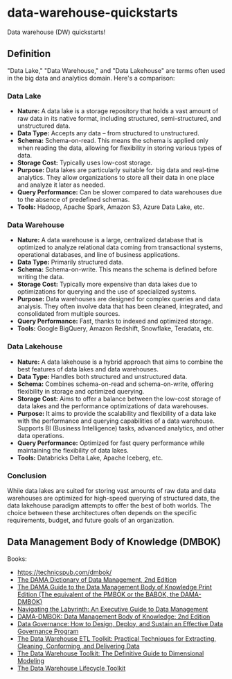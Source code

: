 # data-warehouse-quickstarts
Data warehouse (DW) quickstarts!

## Definition
"Data Lake," "Data Warehouse," and "Data Lakehouse" are terms often used in the big data and analytics domain. Here's a comparison:

### Data Lake

- **Nature:** A data lake is a storage repository that holds a vast amount of raw data in its native format, including structured, semi-structured, and unstructured data.
- **Data Type:** Accepts any data – from structured to unstructured.
- **Schema:** Schema-on-read. This means the schema is applied only when reading the data, allowing for flexibility in storing various types of data.
- **Storage Cost:** Typically uses low-cost storage.
- **Purpose:** Data lakes are particularly suitable for big data and real-time analytics. They allow organizations to store all their data in one place and analyze it later as needed.
- **Query Performance:** Can be slower compared to data warehouses due to the absence of predefined schemas.
- **Tools:** Hadoop, Apache Spark, Amazon S3, Azure Data Lake, etc.

### Data Warehouse

- **Nature:** A data warehouse is a large, centralized database that is optimized to analyze relational data coming from transactional systems, operational databases, and line of business applications.
- **Data Type:** Primarily structured data.
- **Schema:** Schema-on-write. This means the schema is defined before writing the data.
- **Storage Cost:** Typically more expensive than data lakes due to optimizations for querying and the use of specialized systems.
- **Purpose:** Data warehouses are designed for complex queries and data analysis. They often involve data that has been cleaned, integrated, and consolidated from multiple sources.
- **Query Performance:** Fast, thanks to indexed and optimized storage.
- **Tools:** Google BigQuery, Amazon Redshift, Snowflake, Teradata, etc.

### Data Lakehouse

- **Nature:** A data lakehouse is a hybrid approach that aims to combine the best features of data lakes and data warehouses.
- **Data Type:** Handles both structured and unstructured data.
- **Schema:** Combines schema-on-read and schema-on-write, offering flexibility in storage and optimized querying.
- **Storage Cost:** Aims to offer a balance between the low-cost storage of data lakes and the performance optimizations of data warehouses.
- **Purpose:** It aims to provide the scalability and flexibility of a data lake with the performance and querying capabilities of a data warehouse. Supports BI (Business Intelligence) tasks, advanced analytics, and other data operations.
- **Query Performance:** Optimized for fast query performance while maintaining the flexibility of data lakes.
- **Tools:** Databricks Delta Lake, Apache Iceberg, etc.

### Conclusion

While data lakes are suited for storing vast amounts of raw data and data warehouses are optimized for high-speed querying of structured data, the data lakehouse paradigm attempts to offer the best of both worlds. The choice between these architectures often depends on the specific requirements, budget, and future goals of an organization.

## Data Management Body of Knowledge (DMBOK)
Books: 
- https://technicspub.com/dmbok/
- [The DAMA Dictionary of Data Management, 2nd Edition](https://www.amazon.ca/DAMA-Dictionary-Data-Management-2nd/dp/1935504126/)
- [The DAMA Guide to the Data Management Body of Knowledge Print Edition (The equivalent of the PMBOK or the BABOK, the DAMA-DMBOK)](https://www.amazon.ca/gp/product/1935504029/)
- [Navigating the Labyrinth: An Executive Guide to Data Management](https://www.amazon.ca/gp/product/1634623754/)
- [DAMA-DMBOK: Data Management Body of Knowledge: 2nd Edition](https://www.amazon.ca/gp/product/1634622340/)
- [Data Governance: How to Design, Deploy, and Sustain an Effective Data Governance Program](https://www.amazon.ca/gp/product/012815831X/)
- [The Data Warehouse ETL Toolkit: Practical Techniques for Extracting, Cleaning, Conforming, and Delivering Data](https://www.amazon.ca/gp/product/0764567578/)
- [The Data Warehouse Toolkit: The Definitive Guide to Dimensional Modeling](https://www.amazon.ca/gp/product/1118530802/)
- [The Data Warehouse Lifecycle Toolkit](https://www.amazon.ca/gp/product/0470149779/)
